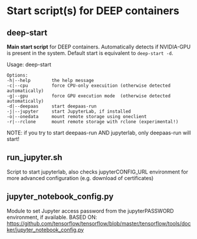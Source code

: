 Start script(s) for DEEP containers
==================================

deep-start
-----------

**Main start script** for DEEP containers. Automatically detects if NVIDIA-GPU is present in the system.
Default start is equivalent to ``deep-start -d``.

Usage: deep-start <options> 

    Options:
    -h|--help 		 the help message
    -c|--cpu 		 force CPU-only execuition (otherwise detected automatically)
    -g|--gpu 		 force GPU execution mode  (otherwise detected automatically)
    -d|--deepaas 	 start deepaas-run
    -j|--jupyter 	 start JupyterLab, if installed
    -o|--onedata 	 mount remote storage using oneclient
    -r|--rclone  	 mount remote storage with rclone (experimental!)

NOTE: if you try to start deepaas-run AND jupyterlab, only deepaas-run will start!

run_jupyter.sh
--------------
Script to start jupyterlab, also checks jupyterCONFIG_URL environment for more advanced configuration (e.g. download of certificates)

jupyter_notebook_config.py
--------------------------
Module to set Jupyter access password from the jupyterPASSWORD environment, if available.
BASED ON: https://github.com/tensorflow/tensorflow/blob/master/tensorflow/tools/docker/jupyter_notebook_config.py